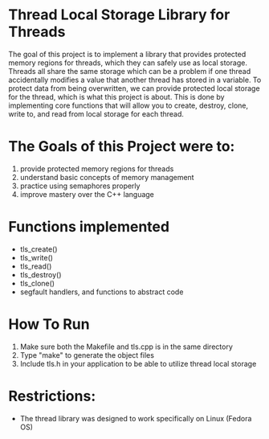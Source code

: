 # Thread Local Storage Library for Threads
The goal of this project is to implement a library that provides protected memory regions for threads, which they can safely use as local storage. Threads all share the same storage which can be a problem if one thread accidentally modifies a value that another thread has stored in a variable. To protect data from being overwritten, we can provide protected local storage for the thread, which is what this project is about. This is done by implementing core functions that will allow you to create, destroy, clone, write to, and read from local storage for each thread.

# The Goals of this Project were to:
1. provide protected memory regions for threads
2. understand basic concepts of memory management
3. practice using semaphores properly
4. improve mastery over the C++ language

# Functions implemented
- tls_create()
- tls_write()
- tls_read()
- tls_destroy()
- tls_clone()
- segfault handlers, and functions to abstract code

# How To Run
1. Make sure both the Makefile and tls.cpp is in the same directory
2. Type "make" to generate the object files
3. Include tls.h in your application to be able to utilize thread local storage

# Restrictions: 
- The thread library was designed to work specifically on Linux (Fedora OS)

